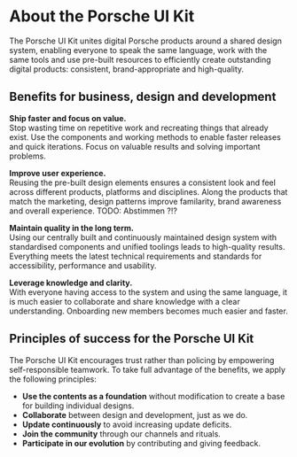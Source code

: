 # About the Porsche UI Kit
The Porsche UI Kit unites digital Porsche products around a shared design system, enabling everyone to speak the same language, work with the same tools and use pre-built resources to efficiently create outstanding digital products: consistent, brand-appropriate and high-quality.

## Benefits for business, design and development

**Ship faster and focus on value.**  
Stop wasting time on repetitive work and recreating things that already exist. Use the components and working methods to enable faster releases and quick iterations. Focus on valuable results and solving important problems.

**Improve user experience.**  
Reusing the pre-built design elements ensures a consistent look and feel across different products, platforms and disciplines.<!--  Design patterns along the products that match the marketing and improve familarity, brand awareness and overall experience. --> Along the products that match the marketing, design patterns improve familarity, brand awareness and overall experience. TODO: Abstimmen ?!?

**Maintain quality in the long term.**  
Using our centrally built and continuously maintained design system with standardised components and unified toolings leads to high-quality results. Everything meets the latest technical requirements and standards for accessibility, performance and usability.

**Leverage knowledge and clarity.**  
With everyone having access to the system and using the same language, it is much easier to collaborate and share knowledge with a clear understanding. Onboarding new members becomes much easier and faster.

## Principles of success for the Porsche UI Kit
The Porsche UI Kit encourages trust rather than policing by empowering self-responsible teamwork. To take full advantage of the benefits, we apply the following principles:

* **Use the contents as a foundation** without modification to create a base for building individual designs.  <!-- without modification upon which to build individual designs. -->
* **Collaborate** between design and development, just as we do.
* **Update continuously** to avoid increasing update deficits.
* **Join the community** through our channels and rituals.
* **Participate in our evolution** by contributing and giving feedback.